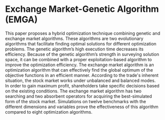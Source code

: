 # Exchange Market-Genetic Algorithm (EMGA)
This paper proposes a hybrid optimization technique combining genetic and exchange market algorithms. These algorithms are two evolutionary algorithms that facilitate finding optimal solutions for different optimization problems. The genetic algorithm’s high execution time decreases its efficiency. Because of the genetic algorithm’s strength in surveying solution space, it can be combined with a proper exploitation-based algorithm to improve the optimization efficiency. The exchange market algorithm is an optimization algorithm that can effectively find the global optimum of the objective functions in an efficient manner. According to the trade's inherent situation, the stock market works under unbalanced and balanced modes. In order to gain maximum profit, shareholders take specific decisions based on the existing conditions. The exchange market algorithm has two searching and two absorbent operators for acquiring the best-simulated form of the stock market. Simulations on twelve benchmarks with the different dimensions and variables prove the effectiveness of this algorithm compared to eight optimization algorithms.
